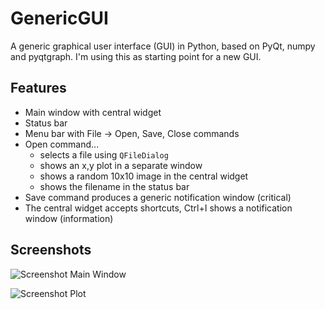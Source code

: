 # GenericGUI
A generic graphical user interface (GUI) in Python, based on PyQt, numpy and pyqtgraph.
I'm using this as starting point for a new GUI.

## Features

- Main window with central widget
- Status bar
- Menu bar with File -> Open, Save, Close commands
- Open command...
  - selects a file using ```QFileDialog```
  - shows an x,y plot in a separate window
  - shows a random 10x10 image in the central widget
  - shows the filename in the status bar
- Save command produces a generic notification window (critical)
- The central widget accepts shortcuts, Ctrl+I shows a notification window (information)

## Screenshots

![Screenshot Main Window](https://github.com/anki-xyz/GenericGUI/generic_gui_screenshot1.png "Screenshot Main Window")

![Screenshot Plot](https://github.com/anki-xyz/GenericGUI/generic_gui_screenshot2.png "Screenshot Plot")

